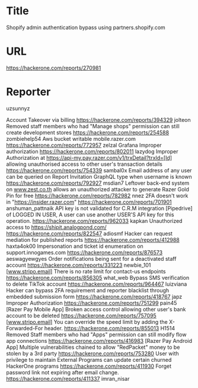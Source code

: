 # Title
Shopify admin authentication bypass using partners.shopify.com
# URL 
https://hackerone.com/reports/270981
# Reporter 
uzsunnyz

Account Takeover via billing
https://hackerone.com/reports/394329
jolteon
Removed staff members who had "Manage shops" permission can still create development stores
https://hackerone.com/reports/254588
zombiehelp54
Aws bucket writable mobile.razer.com
https://hackerone.com/reports/772957
zelzal
Grafana Improper authorization 
https://hackerone.com/reports/802011
lazydog
Improper Authorization at https://api-my.pay.razer.com/v1/trxDetail?trxId=[Id] allowing unauthorised access to other user's transaction details
https://hackerone.com/reports/754339
sambal0x
Email address of any user can be queried on Report Invitation GraphQL type when username is known
https://hackerone.com/reports/792927
msdian7
Leftover back-end system on www.zest.co.th allows an unauthorized attacker to generate Razer Gold Pin for free
https://hackerone.com/reports/782982
nnez
2FA doesn't work in "https://insider.razer.com"
https://hackerone.com/reports/701901
anshuman_pattnaik
API key is not validated for C.R.M integration [Pipedrive] of LOGGED IN USER, A user can use another USER'S API key for this operation.
https://hackerone.com/reports/962033
kapkan
Unauthorized access to https://shipit.analogpond.com/
https://hackerone.com/reports/822547
adiosmf
Hacker can request mediation for published reports
https://hackerone.com/reports/412988
haxta4ok00
Impersonation and ticket id enumeration on  support.innogames.com
https://hackerone.com/reports/876573
aeswagyewgyes
Order notifications being sent for a deactivated staff account
https://hackerone.com/reports/331223
newbie_101
[www.stripo.email] There is no rate limit for contact-us endpoints
https://hackerone.com/reports/856305
what_web
Bypass SMS verification to delete TikTok account
https://hackerone.com/reports/964467
luizviana
Hacker can bypass 2FA requirement and reporter blacklist through embedded submission form
https://hackerone.com/reports/418767
japz
Improper Authorization
https://hackerone.com/reports/751299
pain45
[Razer Pay  Mobile App] Broken access control allowing other user's bank account to be deleted
https://hackerone.com/reports/757095
[www.stripo.email] You can override the speed limit by adding the X-Forwarded-For header.
https://hackerone.com/reports/855013
H1514 Removed Staff members who had "Apps" permission can still modify flow app connections
https://hackerone.com/reports/416983
[Razer Pay Android App] Multiple vulnerabilities chained to allow "RedPacket" money to be stolen by a 3rd party
https://hackerone.com/reports/753280
User with privilege to maintain External Programs can update certain churned HackerOne programs
https://hackerone.com/reports/411930
Forget password link not expiring after email change.
https://hackerone.com/reports/411337
imran_nisar
